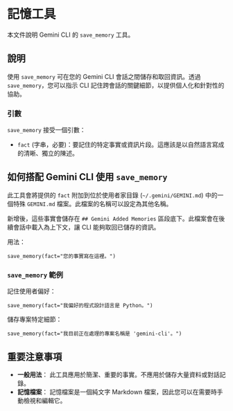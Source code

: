 # 記憶工具

本文件說明 Gemini CLI 的 `save_memory` 工具。

## 說明

使用 `save_memory` 可在您的 Gemini CLI 會話之間儲存和取回資訊。透過 `save_memory`，您可以指示 CLI 記住跨會話的關鍵細節，以提供個人化和針對性的協助。

### 引數

`save_memory` 接受一個引數：

- `fact` (字串，必要)：要記住的特定事實或資訊片段。這應該是以自然語言寫成的清晰、獨立的陳述。

## 如何搭配 Gemini CLI 使用 `save_memory`

此工具會將提供的 `fact` 附加到位於使用者家目錄 (`~/.gemini/GEMINI.md`) 中的一個特殊 `GEMINI.md` 檔案。此檔案的名稱可以設定為其他名稱。

新增後，這些事實會儲存在 `## Gemini Added Memories` 區段底下。此檔案會在後續會話中載入為上下文，讓 CLI 能夠取回已儲存的資訊。

用法：

```
save_memory(fact="您的事實寫在這裡。")
```

### `save_memory` 範例

記住使用者偏好：

```
save_memory(fact="我偏好的程式設計語言是 Python。")
```

儲存專案特定細節：

```
save_memory(fact="我目前正在處理的專案名稱是 'gemini-cli'。")
```

## 重要注意事項

- **一般用法**： 此工具應用於簡潔、重要的事實。不應用於儲存大量資料或對話記錄。
- **記憶檔案**： 記憶檔案是一個純文字 Markdown 檔案，因此您可以在需要時手動檢視和編輯它。
